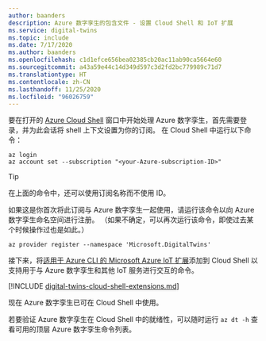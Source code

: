 ```yaml
---
author: baanders
description: Azure 数字孪生的包含文件 - 设置 Cloud Shell 和 IoT 扩展
ms.service: digital-twins
ms.topic: include
ms.date: 7/17/2020
ms.author: baanders
ms.openlocfilehash: c1d1efce656bea02385cb20ac11ab90ca5664e60
ms.sourcegitcommit: a43a59e44c14d349d597c3d2fd2bc779989c71d7
ms.translationtype: HT
ms.contentlocale: zh-CN
ms.lasthandoff: 11/25/2020
ms.locfileid: "96026759"
---
```

要在打开的 [Azure Cloud Shell](https://shell.azure.com) 窗口中开始处理 Azure 数字孪生，首先需要登录，并为此会话将 shell 上下文设置为你的订阅。 在 Cloud Shell 中运行以下命令：

```azurecli-interactive
az login
az account set --subscription "<your-Azure-subscription-ID>"
```
> [!TIP]
> 在上面的命令中，还可以使用订阅名称而不使用 ID。 

如果这是你首次将此订阅与 Azure 数字孪生一起使用，请运行该命令以向 Azure 数字孪生命名空间进行注册。 （如果不确定，可以再次运行该命令，即使过去某个时候操作过也是如此。）

```azurecli-interactive
az provider register --namespace 'Microsoft.DigitalTwins'
```

接下来，将[适用于 Azure CLI 的 Microsoft Azure IoT 扩展](/cli/azure/ext/azure-iot/iot?preserve-view=true&view=azure-cli-latest)添加到 Cloud Shell 以支持用于与 Azure 数字孪生和其他 IoT 服务进行交互的命令。 

[!INCLUDE [digital-twins-cloud-shell-extensions.md](digital-twins-cloud-shell-extensions.md)]

现在 Azure 数字孪生已可在 Cloud Shell 中使用。

若要验证 Azure 数字孪生在 Cloud Shell 中的就绪性，可以随时运行 `az dt -h` 查看可用的顶层 Azure 数字孪生命令列表。